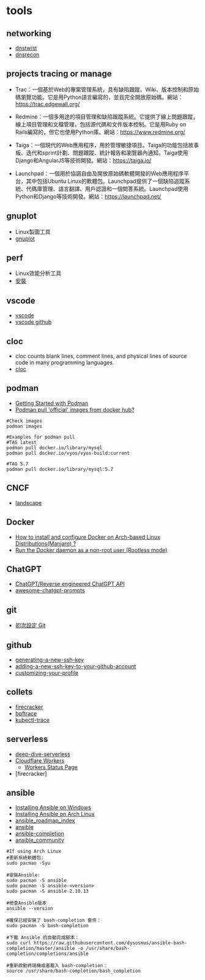 # tools

## networking

* [dnstwist](https://github.com/elceef/dnstwist)
* [dnsrecon](https://salsa.debian.org/pkg-security-team/dnsrecon)

## projects tracing or manage

* Trac：一個基於Web的專案管理系統，具有缺陷跟蹤、Wiki、版本控制和原始碼瀏覽功能。它是用Python語言編寫的，並且完全開放原始碼。網站：https://trac.edgewall.org/

* Redmine：一個多用途的項目管理和缺陷跟蹤系統。它提供了線上問題跟蹤，線上項目管理和文檔管理，包括源代碼和文件版本控制。它是用Ruby on Rails編寫的，但它也使用Python庫。網站：https://www.redmine.org/

* Taiga：一個現代的Web應用程序，用於管理敏捷項目。Taiga的功能包括故事板、迭代和sprint計劃、問題跟蹤、統計報告和瀏覽器內通知。Taiga使用Django和AngularJS等技術開發。網站：https://taiga.io/

* Launchpad：一個用於協調自由及開放原始碼軟體開發的Web應用程序平台，其中包括Ubuntu Linux的軟體包。Launchpad提供了一個缺陷追蹤系統、代碼庫管理、語言翻譯、用戶認證和一個問答系統。Launchpad使用Python和Django等技術開發。網站：https://launchpad.net/

## gnuplot

* Linux製圖工具
* [gnuplot](https://hackmd.io/@sysprog/gnu-linux-dev/https%3A%2F%2Fhackmd.io%2Fs%2FSkwp-alOg)

## perf

* Linux效能分析工具
* [安裝](https://hackmd.io/@sysprog/gnu-linux-dev/https%3A%2F%2Fhackmd.io%2Fs%2FB11109rdg#%E5%AE%89%E8%A3%9D)

## vscode

* [vscode](https://code.visualstudio.com/)
* [vscode github](https://github.com/microsoft/vscode)

## cloc

* cloc counts blank lines, comment lines, and physical lines of source code in many programming languages.
* [cloc](https://github.com/AlDanial/cloc)

## podman

* [Getting Started with Podman](https://podman.io/getting-started/)
* [Podman pull 'official' images from docker hub?](https://stackoverflow.com/questions/69162077/podman-pull-official-images-from-docker-hub)

```shell
#Check images
podman images

#Examples for podman pull
#TAG latest
podman pull docker.io/library/mysql
podman pull docker.io/vyos/vyos-build:current

#TAG 5.7
podman pull docker.io/library/mysql:5.7
```

## CNCF

* [landscape](https://landscape.cncf.io/)

## Docker

* [How to install and configure Docker on Arch-based Linux Distributions(Manjaro) ?](https://www.geeksforgeeks.org/how-to-install-and-configure-docker-on-arch-based-linux-distributionsmanjaro/)
* [Run the Docker daemon as a non-root user (Rootless mode)](https://docs.docker.com/engine/security/rootless/)

## ChatGPT

* [ChatGPT/Reverse engineered ChatGPT API](https://github.com/acheong08/ChatGPT)
* [awesome-chatgpt-prompts](https://github.com/f/awesome-chatgpt-prompts)

## git

* [初次設定 Git](https://git-scm.com/book/zh-tw/v2/%E9%96%8B%E5%A7%8B-%E5%88%9D%E6%AC%A1%E8%A8%AD%E5%AE%9A-Git)

## github

* [generating-a-new-ssh-key](https://docs.github.com/en/authentication/connecting-to-github-with-ssh/generating-a-new-ssh-key-and-adding-it-to-the-ssh-agent?platform=linux#generating-a-new-ssh-key)
* [adding-a-new-ssh-key-to-your-github-account](https://docs.github.com/en/authentication/connecting-to-github-with-ssh/adding-a-new-ssh-key-to-your-github-account?tool=webui)
* [customizing-your-profile](https://docs.github.com/en/account-and-profile/setting-up-and-managing-your-github-profile/customizing-your-profile/managing-your-profile-readme)

## collets

* [firecracker](https://github.com/firecracker-microvm/firecracker)
* [bpftrace](https://github.com/iovisor/bpftrace)
* [kubectl-trace](https://github.com/iovisor/kubectl-trace)

## serverless

* [deep-dive-serverless](https://aws.amazon.com/tw/getting-started/deep-dive-serverless/)
* [Cloudflare Workers](https://workers.cloudflare.com/)
    * [Workers Status Page](https://workers.cloudflare.com/built-with/projects/status-page)
* [firecracker]

## ansible

* [Installing Ansible on Windows](https://docs.ansible.com/ansible/latest/installation_guide/installation_distros.html#installing-ansible-on-windows)
* [Installing Ansible on Arch Linux](https://wiki.archlinux.org/title/Ansible#Installation)
* [ansible_roadmap_index](https://docs.ansible.com/ansible/latest/roadmap/ansible_roadmap_index.html)
* [ansible](https://github.com/ansible/ansible)
* [ansible-completion](https://github.com/dysosmus/ansible-completion)
* [ansible_community](https://docs.ansible.com/ansible_community.html)

```shell
#If using Arch Linux
#更新系統軟體包:
sudo pacman -Syu

#安裝Ansible:
sudo pacman -S ansible
sudo pacman -S ansible-<version>
sudo pacman -S ansible-2.10.13

#檢查Ansible版本
ansible --version

#確保已經安裝了 bash-completion 套件：
sudo pacman -S bash-completion

#下載 Ansible 的自動完成腳本：
sudo curl https://raw.githubusercontent.com/dysosmus/ansible-bash-completion/master/ansible -o /usr/share/bash-completion/completions/ansible

#重新啟動終端機或者載入 bash-completion：
source /usr/share/bash-completion/bash_completion
```